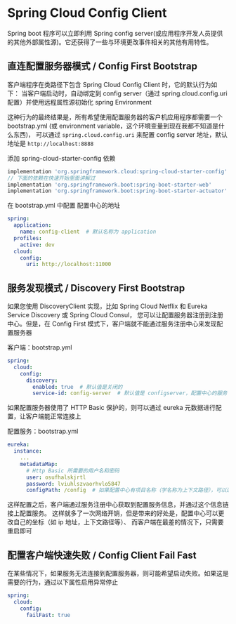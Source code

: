 # Spring Cloud Config Client

Spring boot 程序可以立即利用 Spring config server(或应用程序开发人员提供的其他外部属性源)。它还获得了一些与环境更改事件相关的其他有用特性。


## 直连配置服务器模式 / Config First Bootstrap

客户端程序在类路径下包含 Spring Cloud Config Client 时，它的默认行为如下：
当客户端启动时，自动绑定到 config server（通过 spring.cloud.config.uri 配置）并使用远程属性源初始化 spring Environment

这种行为的最终结果是，所有希望使用配置服务器的客户机应用程序都需要一个 bootstrap.yml (或 environment variable，这个环境变量到现在我都不知道是什么东西)，
可以通过 `spring.cloud.config.uri` 来配置 config server 地址，默认地址是 `http://localhost:8888`


添加 spring-cloud-starter-config 依赖

```groovy
implementation 'org.springframework.cloud:spring-cloud-starter-config'
// 下面的依赖在快速开始里面讲解过
implementation 'org.springframework.boot:spring-boot-starter-web'
implementation 'org.springframework.boot:spring-boot-starter-actuator'
```

在 bootstrap.yml 中配置 配置中心的地址

```yml
spring:
  application:
    name: config-client  # 默认名称为 application
  profiles:
    active: dev
  cloud:
    config:
      uri: http://localhost:11000
```

## 服务发现模式 / Discovery First Bootstrap
如果您使用 DiscoveryClient 实现，比如 Spring Cloud Netflix 和 Eureka Service Discovery 或 Spring Cloud Consul，
您可以让配置服务器注册到注册中心。但是，在 Config First 模式下，客户端就不能通过服务注册中心来发现配置服务器

客户端：bootstrap.yml

```yml
spring:
  cloud:
    config:
      discovery:
        enabled: true  # 默认值是关闭的
        service-id: config-server  # 默认值是 configserver，配置中心的服务 ID，也就是 spring.application.name
```

如果配置服务器使用了 HTTP Basic 保护的，则可以通过 eureka 元数据进行配置，让客户端能正常连接上

配置服务：bootstrap.yml

```yml
eureka:
  instance:
    ...
    metadataMap:
      # Http Basic 所需要的用户名和密码
      user: osufhalskjrtl
      password: lviuhlszvaorhvlo5847
      configPath: /config  # 如果配置中心有项目名称（学名称为上下文路径），可以通过该属性指定
```

这样配置之后，客户端通过服务注册中心获取到配置服务信息，并通过这个信息链接上配置服务。
这样就多了一次网络开销，但是带来的好处是，配置中心可以更改自己的坐标（如 ip 地址，上下文路径等）、 而客户端在最差的情况下，只需要重启即可

## 配置客户端快速失败 / Config Client Fail Fast
在某些情况下，如果服务无法连接到配置服务器，则可能希望启动失败。如果这是需要的行为，通过以下属性启用异常停止

```yml
spring:
  cloud:
    config:
      failFast: true
```
